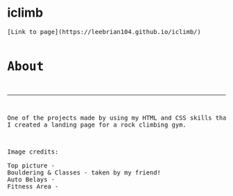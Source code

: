 # iclimb

<pre>
[Link to page](https://leebrian104.github.io/iclimb/)

<h1>About</h1>
<hr>
<p>One of the projects made by using my HTML and CSS skills that I learned through The Odin Project.
I created a landing page for a rock climbing gym.</p>

Image credits:

Top picture - <https://www.pexels.com/photo/climbing-wall-with-grips-in-gym-6642528/>
Bouldering & Classes - taken by my friend!
Auto Belays -  <https://www.pexels.com/photo/anonymous-climber-ascending-wall-with-holds-during-practice-5384410/>
Fitness Area - <https://www.pexels.com/photo/an-on-treadmill-1954524/>
</pre>